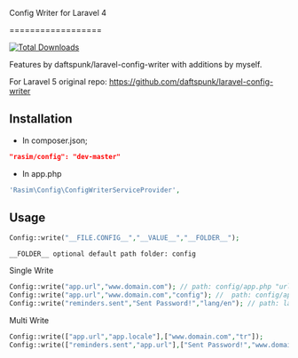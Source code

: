 Config Writer for Laravel 4

==================

[![Total Downloads](https://poser.pugx.org/rasim/config/downloads.svg)](https://packagist.org/packages/rasim/config) 


Features by daftspunk/laravel-config-writer with additions by myself.

For Laravel 5 original repo: https://github.com/daftspunk/laravel-config-writer


Installation
----

* In composer.json;

```json
"rasim/config": "dev-master"
```

* In app.php

```php
'Rasim\Config\ConfigWriterServiceProvider',
 ```
 
  
Usage
----

 ```php
Config::write("__FILE.CONFIG__","__VALUE__","__FOLDER__");
 ```
 
  ```shell
  __FOLDER__ optional default path folder: config
  ```

Single Write
```php
Config::write("app.url","www.domain.com"); // path: config/app.php "url" editing.
Config::write("app.url","www.domain.com","config"); //  path: config/app.php "url" editing.
Config::write("reminders.sent","Sent Password!","lang/en"); // path: lang/en/reminders.php "sent" editing.
```

Multi Write
```php
Config::write(["app.url","app.locale"],["www.domain.com","tr"]);
Config::write(["reminders.sent","app.url"],["Sent Password!","www.domain.com"],["lang/en",""]);
```
